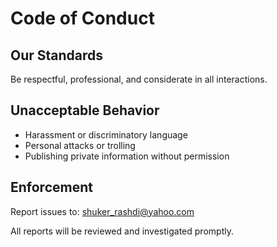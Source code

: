 # Code of Conduct

## Our Standards

Be respectful, professional, and considerate in all interactions.

## Unacceptable Behavior

- Harassment or discriminatory language
- Personal attacks or trolling
- Publishing private information without permission

## Enforcement

Report issues to: shuker_rashdi@yahoo.com

All reports will be reviewed and investigated promptly.

